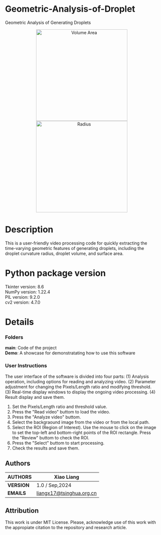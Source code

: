 # Geometric-Analysis-of-Droplet
Geometric Analysis of Generating Droplets
<p align="center">
    <img src="https://github.com/user-attachments/assets/4b668ecc-7117-42a4-8f3b-a433a3fc22cb" alt="Volume Area" width="300"/>
    <img src="https://github.com/user-attachments/assets/5c0e3dc2-cd7a-447f-a330-da9f0a3575a1" alt="Radius" width="300"/>
</p>

# Description
This is a user-friendly video processing code for quickly extracting the time-varying geometric features of generating droplets, including the droplet curvature radius, droplet volume, and surface area.

# Python package version 

Tkinter version: 8.6 <br>
NumPy version: 1.22.4 <br>
PIL version: 9.2.0 <br>
cv2 version: 4.7.0 <br>

# Details
### Folders
**main**: Code of the project <br>
**Demo**: A showcase for demonstratating how to use this software <br>

### User Instructions
The user interface of the software is divided into four parts: (1) Analysis operation, including options for reading and analyzing video. (2) Parameter adjustment for changing the Pixels/Length ratio and modifying threshold. (3) Real-time display windows to display the ongoing video processing. (4) Result display and save them.

1. Set the Pixels/Length ratio and threshold value.
2. Press the "Read video" buttom to load the video. 
3. Press the "Analyze video" buttom.
4. Select the backgraound image from the video or from the local path.
5. Select the ROI (Region of Interest). Use the mouse to click on the image to set the top-left and bottom-right points of the ROI rectangle. Press the "Review" buttom to check the ROI.
6. Press the "Select" buttom to start processing.
7. Check the results and save them.


## Authors

| **AUTHORS** |Xiao Liang            |
|-------------|----------------------|
| **VERSION** | 1.0 / Sep,2024                               |
| **EMAILS**  | liangx17@tsinghua.org.cn                         |



## Attribution
This work is under MIT License. Please, acknowledge use of this work with the appropiate citation to the repository and research article.
